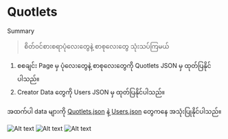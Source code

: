 ﻿# Quotlets

Summary
> စိတ်၀င်စားစရာပုံလေးတွေနဲ့ စာစုလေးတွေ သုံးသပ်ကြမယ်

1. စစချင်း Page မှ ပုံလေးတွေနဲ့ စာစုလေးတွေကို Quotlets JSON မှ ထုတ်ပြနိုင်ပါသည်။
2. Creator Data တွေကို Users JSON မှ ထုတ်ပြနိုင်ပါသည်။ 

အထက်ပါ data များကို [Quotlets.json](https://github.com/sannlynnhtun-coding/Quotlets/blob/main/Quotlets.json) နဲ့ [Users.json](https://github.com/sannlynnhtun-coding/Quotlets/blob/main/Users.json) တွေကနေ အသုံးပြုနိုင်ပါသည်။


![Alt text](https://github.com/sannlynnhtun-coding/Quotlets/blob/main/QuotletsFlow1.png)
![Alt text](https://github.com/sannlynnhtun-coding/Quotlets/blob/main/QuotletsFlow2.png)
![Alt text](https://github.com/sannlynnhtun-coding/Quotlets/blob/main/QuotletsMindmap.png)